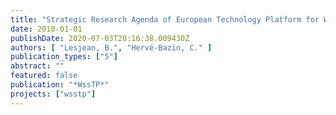 ```yaml
---
title: "Strategic Research Agenda of European Technology Platform for Water (WssTP)"
date: 2010-01-01
publishDate: 2020-07-03T20:16:38.009430Z
authors: [ "Lesjean, B.", "Hervé-Bazin, C." ]
publication_types: ["5"]
abstract: ""
featured: false
publication: "*WssTP*"
projects: ["wsstp"]
---
```


